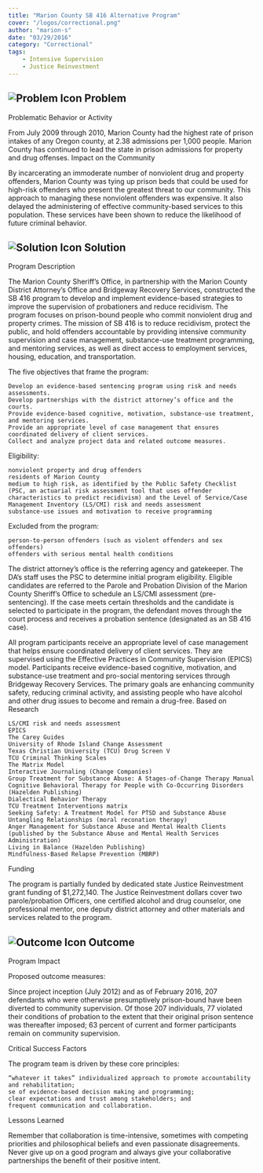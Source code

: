```yaml
---
title: "Marion County SB 416 Alternative Program"
cover: "/logos/correctional.png"
author: "marion-s"
date: "03/29/2016"
category: "Correctional"
tags:
    - Intensive Supervision
    - Justice Reinvestment 
---
```


## ![Problem Icon](https://github.com/google/material-design-icons/raw/master/alert/1x_web/ic_error_outline_black_48dp.png "Problem") Problem

Problematic Behavior or Activity

From July 2009 through 2010, Marion County had the highest rate of prison intakes of any Oregon county, at 2.38 admissions per 1,000 people. Marion County has continued to lead the state in prison admissions for property and drug offenses.
Impact on the Community

By incarcerating an immoderate number of nonviolent drug and property offenders, Marion County was tying up prison beds that could be used for high-risk offenders who present the greatest threat to our community. This approach to managing these nonviolent offenders was expensive. It also delayed the administering of effective community-based services to this population. These services have been shown to reduce the likelihood of future criminal behavior.

## ![Solution Icon](https://github.com/google/material-design-icons/raw/master/action/1x_web/ic_lightbulb_outline_black_48dp.png "Solution") Solution

Program Description

The Marion County Sheriff’s Office, in partnership with the Marion County District Attorney’s Office and Bridgeway Recovery Services, constructed the SB 416 program to develop and implement evidence-based strategies to improve the supervision of probationers and reduce recidivism. The program focuses on prison-bound people who commit nonviolent drug and property crimes. The mission of SB 416 is to reduce recidivism, protect the public, and hold offenders accountable by providing intensive community supervision and case management, substance-use treatment programming, and mentoring services, as well as direct access to employment services, housing, education, and transportation.

The five objectives that frame the program:

    Develop an evidence-based sentencing program using risk and needs assessments.
    Develop partnerships with the district attorney’s office and the courts.
    Provide evidence-based cognitive, motivation, substance-use treatment, and mentoring services.
    Provide an appropriate level of case management that ensures coordinated delivery of client services.
    Collect and analyze project data and related outcome measures.

Eligibility:

    nonviolent property and drug offenders
    residents of Marion County
    medium to high risk, as identified by the Public Safety Checklist (PSC, an actuarial risk assessment tool that uses offender characteristics to predict recidivism) and the Level of Service/Case Management Inventory (LS/CMI) risk and needs assessment
    substance-use issues and motivation to receive programming

Excluded from the program:

    person-to-person offenders (such as violent offenders and sex offenders)
    offenders with serious mental health conditions

The district attorney’s office is the referring agency and gatekeeper. The DA’s staff uses the PSC to determine initial program eligibility. Eligible candidates are referred to the Parole and Probation Division of the Marion County Sheriff’s Office to schedule an LS/CMI assessment (pre-sentencing). If the case meets certain thresholds and the candidate is selected to participate in the program, the defendant moves through the court process and receives a probation sentence (designated as an SB 416 case).

All program participants receive an appropriate level of case management that helps ensure coordinated delivery of client services. They are supervised using the Effective Practices in Community Supervision (EPICS) model. Participants receive evidence-based cognitive, motivation, and substance-use treatment and pro-social mentoring services through Bridgeway Recovery Services. The primary goals are enhancing community safety, reducing criminal activity, and assisting people who have alcohol and other drug issues to become and remain a drug-free.
Based on Research

    LS/CMI risk and needs assessment
    EPICS
    The Carey Guides
    University of Rhode Island Change Assessment
    Texas Christian University (TCU) Drug Screen V
    TCU Criminal Thinking Scales
    The Matrix Model
    Interactive Journaling (Change Companies)
    Group Treatment for Substance Abuse: A Stages-of-Change Therapy Manual
    Cognitive Behavioral Therapy for People with Co-Occurring Disorders (Hazelden Publishing)
    Dialectical Behavior Therapy
    TCU Treatment Interventions matrix
    Seeking Safety: A Treatment Model for PTSD and Substance Abuse
    Untangling Relationships (moral reconation therapy)
    Anger Management for Substance Abuse and Mental Health Clients (published by the Substance Abuse and Mental Health Services Administration)
    Living in Balance (Hazelden Publishing)
    Mindfulness-Based Relapse Prevention (MBRP)

Funding

The program is partially funded by dedicated state Justice Reinvestment grant funding of $1,272,140. The Justice Reinvestment dollars cover two parole/probation Officers, one certified alcohol and drug counselor, one professional mentor, one deputy district attorney and other materials and services related to the program.

## ![Outcome Icon](https://github.com/google/material-design-icons/raw/master/action/1x_web/ic_view_list_black_48dp.png "Outcome") Outcome

Program Impact

Proposed outcome measures:

Since project inception (July 2012) and as of February 2016, 207 defendants who were otherwise presumptively prison-bound have been diverted to community supervision. Of those 207 individuals, 77 violated their conditions of probation to the extent that their original prison sentence was thereafter imposed; 63 percent of current and former participants remain on community supervision.

Critical Success Factors

The program team is driven by these core principles:

    “whatever it takes” individualized approach to promote accountability and rehabilitation;
    se of evidence-based decision making and programming;
    clear expectations and trust among stakeholders; and
    frequent communication and collaboration.

Lessons Learned

Remember that collaboration is time-intensive, sometimes with competing priorities and philosophical beliefs and even passionate disagreements. Never give up on a good program and always give your collaborative partnerships the benefit of their positive intent.